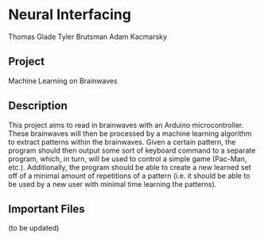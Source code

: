 Neural Interfacing 
==========================
  Thomas Glade
  Tyler Brutsman
  Adam Kacmarsky

Project
----------------------------------------
Machine Learning on Brainwaves

Description
-----------------------------------------
This project aims to read in brainwaves with an Arduino microcontroller. 
These brainwaves will then be processed by a machine learning algorithm to extract patterns within the brainwaves.
Given a certain pattern, the program should then output some sort of keyboard command to a separate program,
which, in turn, will be used to control a simple game (Pac-Man, etc.). Additionally, the program should be able
to create a new learned set off of a minimal amount of repetitions of a pattern (i.e. it should be able to be used
by a new user with minimal time learning the patterns). 

Important Files
-----------------------------------------
(to be updated)
  
